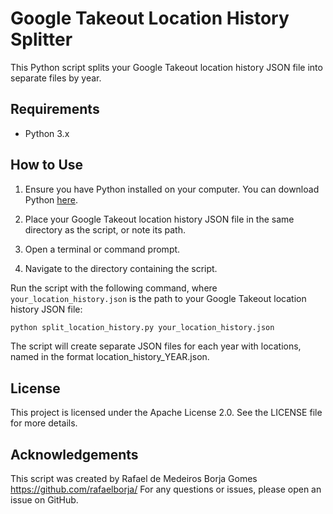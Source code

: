 # Google Takeout Location History Splitter

This Python script splits your Google Takeout location history JSON file into separate files by year.

## Requirements

- Python 3.x

## How to Use

1. Ensure you have Python installed on your computer. You can download Python [here](https://www.python.org/downloads/).

2. Place your Google Takeout location history JSON file in the same directory as the script, or note its path.

3. Open a terminal or command prompt.

4. Navigate to the directory containing the script.

Run the script with the following command, where `your_location_history.json` is the path to your Google Takeout location history JSON file:

```bash
python split_location_history.py your_location_history.json
```

The script will create separate JSON files for each year with locations, named in the format location_history_YEAR.json.

## License
This project is licensed under the Apache License 2.0. See the LICENSE file for more details.

## Acknowledgements
This script was created by Rafael de Medeiros Borja Gomes https://github.com/rafaelborja/
For any questions or issues, please open an issue on GitHub.
